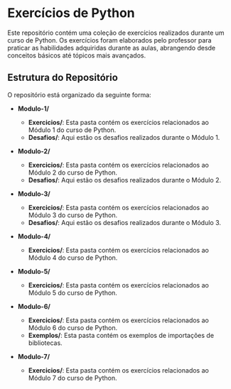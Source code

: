 # Exercícios de Python

Este repositório contém uma coleção de exercícios realizados durante um curso de Python. Os exercícios foram elaborados pelo professor para praticar as habilidades adquiridas durante as aulas, abrangendo desde conceitos básicos até tópicos mais avançados.

## Estrutura do Repositório

O repositório está organizado da seguinte forma:

- **Modulo-1/**
  - **Exercicios/**: Esta pasta contém os exercícios relacionados ao Módulo 1 do curso de Python.
  - **Desafios/**: Aqui estão os desafios realizados durante o Módulo 1.
  
- **Modulo-2/**
  - **Exercicios/**: Esta pasta contém os exercícios relacionados ao Módulo 2 do curso de Python.
  - **Desafios/**: Aqui estão os desafios realizados durante o Módulo 2.
  
- **Modulo-3/**
  - **Exercicios/**: Esta pasta contém os exercícios relacionados ao Módulo 3 do curso de Python.
  - **Desafios/**: Aqui estão os desafios realizados durante o Módulo 3.
  
- **Modulo-4/**
  - **Exercicios/**: Esta pasta contém os exercícios relacionados ao Módulo 4 do curso de Python.
  
- **Modulo-5/**
  - **Exercicios/**: Esta pasta contém os exercícios relacionados ao Módulo 5 do curso de Python.
  
- **Modulo-6/**
  - **Exercicios/**: Esta pasta contém os exercícios relacionados ao Módulo 6 do curso de Python.
  - **Exemplos/**: Esta pasta contém os exemplos de importações de bibliotecas.
  
- **Modulo-7/**
  - **Exercicios/**: Esta pasta contém os exercícios relacionados ao Módulo 7 do curso de Python.
